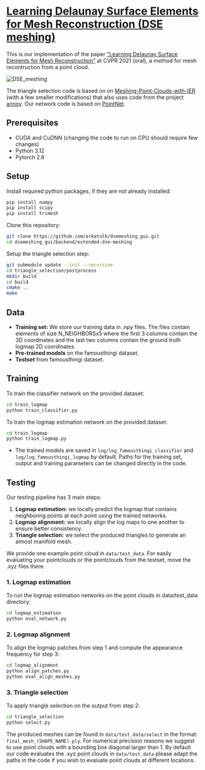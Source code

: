 # [Learning Delaunay Surface Elements for Mesh Reconstruction (DSE meshing)](http://www.lix.polytechnique.fr/Labo/Marie-Julie.RAKOTOSAONA/dse_meshing.html)
This is our implementation of the paper ["Learning Delaunay Surface Elements for Mesh Reconstruction"](https://arxiv.org/abs/2012.01203) at CVPR 2021 (oral), a method for mesh recontruction from a point cloud.


![DSE_meshing](img/dse_meshing_teaser.png "DSE meshing")


The triangle selection code is based on  on [Meshing-Point-Clouds-with-IER](https://github.com/Colin97/Point2Mesh) (with a few smaller modifications) that also uses code from the project [annoy](https://github.com/spotify/annoy). Our network code is based on [PointNet](https://github.com/charlesq34/pointnet).

## Prerequisites
* CUDA and CuDNN (changing the code to run on CPU should require few changes)
* Python 3.12
* Pytorch 2.6

## Setup
Install required python packages, if they are not already installed:
``` bash
pip install numpy
pip install scipy
pip install trimesh
```


Clone this repository:
``` bash
git clone https://github.com/arkatulk/dsemeshing_gui.git
cd dsemeshing_gui/backend/extended-dse-meshing
```

Setup the triangle selection step:
``` bash
git submodule update --init --recursive
cd triangle_selection/postprocess
mkdir build
cd build
cmake ..
make
```



 ## Data


- **Training set:** We store our training data in  .npy files. The files contain elements of size N_NEIGHBORSx5 where the first 3 columns contain the 3D coordinates and the last two columns contain the ground truth logmap 2D coordinates. 
- **Pre-trained models** on the famousthingi dataset.
- **Testset** from famousthingi dataset.


## Training
To train the classifier network on the provided dataset:
``` bash
cd train_logmap
python train_classifier.py
```

To train the logmap estimation network on the provided dataset:
``` bash
cd train_logmap
python train_logmap.py
```

- The trained models are saved in `log/log_famousthingi_classifier` and `log/log_famousthingi_logmap` by default. Paths for the training set, output and training parameters can be changed directly in the code.



## Testing
Our testing pipeline has 3 main steps:
1.  **Logmap estimation:** we locally predict the logmap that contains neighboring points at each point using the trained networks.
2. **Logmap alignment:** we locally align the log maps to one another to ensure better consistency.
3. **Triangle selection:** we select the produced triangles to generate an almost manifold mesh.

We provide one example point cloud in `data/test_data`. For easily evaluating your pointclouds or the pointclouds from the testset, move the .xyz files there.

### 1. Logmap estimation

To run the logmap estimation networks on the point clouds in data/test_data directory:
``` bash
cd logmap_estimation
python eval_network.py
```

### 2. Logmap alignment

To align the logmap patches from step 1 and compute the appearance frequency for step 3:
``` bash
cd logmap_alignment
python align_patches.py
python eval_align_meshes.py
```

### 3. Triangle selection

To apply triangle selection on the output from step 2:
``` bash
cd triangle_selection
python select.py
```
The produced meshes can be found in `data/test_data/select` in the format: `final_mesh_(SHAPE_NAME).ply`. For numerical precision reasons we suggest to use point clouds with a bounding box diagonal larger than 1. By default our code evaluates the .xyz point clouds in `data/test_data` please adapt the paths in the code if you wish to evaluate  point clouds at different locations.

